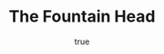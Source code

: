 ---
title: "The Fountain Head"
bookCover: "/assets/book-covers/the-fountain-head.jpg"
slug: "the-fountain-head"
bookAuthor: "Ayn Rand"
rating: 10
done: false
tags: []
detailedNotes: false
amazonLink: ""
author:
  name: Rico Trebeljahr
  picture: "/assets/blog/profile.jpeg"
---